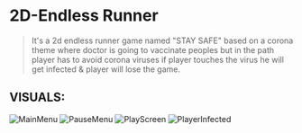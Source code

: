 # 2D-Endless Runner
> It's a 2d endless runner game named "STAY SAFE" based on a corona theme where doctor is going to vaccinate peoples but in the path player has to avoid corona viruses if player touches the virus he will get infected & player will lose the game.

## VISUALS:
![MainMenu](https://www.loom.com/i/fcb2290ea00f4eab921265f5f3bb7f86)
![PauseMenu](https://www.loom.com/i/6de5e0eb4ff2421f907be1e2e6312ef7)
![PlayScreen](https://www.loom.com/i/e047fee12bbf456e8408a7ffefa66a9a)
![PlayerInfected](https://www.loom.com/i/f02f53d4a138468783d26b15a2e6adde)
